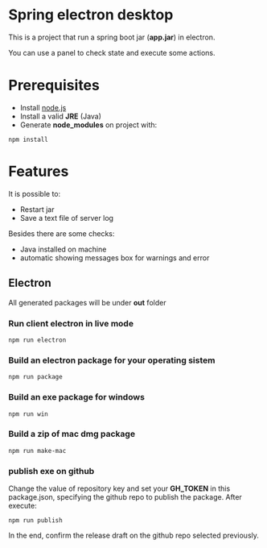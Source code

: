 # Spring electron desktop

This is a project that run a spring boot jar (**app.jar**) in electron.

You can use a panel to check state and execute some actions.

# Prerequisites

* Install [node.js](https://nodejs.org/dist/v14.18.0/node-v14.18.0-x86.msi)
* Install a valid **JRE** (Java)
* Generate **node_modules** on project with:

```
npm install
```

# Features

It is possible to:

* Restart jar
* Save a text file of server log

Besides there are some checks:

* Java installed on machine
* automatic showing messages box for warnings and error

## Electron

All generated packages will be under **out** folder

### Run client electron in live mode

```
npm run electron
```
### Build an electron package for your operating sistem

```
npm run package
```

### Build an exe package for windows

```
npm run win
```

### Build a zip of mac dmg package

```
npm run make-mac
```

### publish exe on github

Change the value of repository key and set your **GH_TOKEN** in this package.json, specifying the github repo to publish the package. After execute:

```
npm run publish
```


In the end, confirm the release draft on the github repo selected previously.


